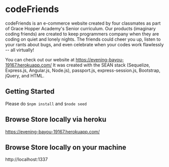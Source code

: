 # codeFriends

codeFriends is an e-commerce website created by four classmates as part of Grace Hopper Academy's Senior curriculum.
Our products (imaginary coding friends) are created to keep programmers company when they are coding on quiet and lonely nights. The friends could cheer you up, listen to your rants about bugs, and even celebrate when your codes work flawlessly -- all virtually! 

You can check out our website at https://evening-bayou-19167.herokuapp.com/
It was created with the SEAN stack (Sequelize, Express.js, Angular.js, Node.js), passport.js, express-session.js, Bootstrap, jQuery, and HTML.

Getting Started
-------------------------
Please do `$npm install` and `$node seed`

Browse Store locally via heroku
-------------------------
https://evening-bayou-19167.herokuapp.com/

Browse Store locally on your machine
-------------------------
http://localhost:1337
